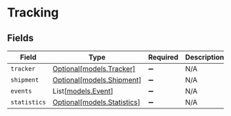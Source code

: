 # Tracking


## Fields

| Field                                                  | Type                                                   | Required                                               | Description                                            |
| ------------------------------------------------------ | ------------------------------------------------------ | ------------------------------------------------------ | ------------------------------------------------------ |
| `tracker`                                              | [Optional[models.Tracker]](../models/tracker.md)       | :heavy_minus_sign:                                     | N/A                                                    |
| `shipment`                                             | [Optional[models.Shipment]](../models/shipment.md)     | :heavy_minus_sign:                                     | N/A                                                    |
| `events`                                               | List[[models.Event](../models/event.md)]               | :heavy_minus_sign:                                     | N/A                                                    |
| `statistics`                                           | [Optional[models.Statistics]](../models/statistics.md) | :heavy_minus_sign:                                     | N/A                                                    |